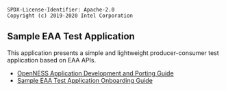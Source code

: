 ```text
SPDX-License-Identifier: Apache-2.0
Copyright (c) 2019-2020 Intel Corporation
```

## Sample EAA Test Application

This application presents a simple and lightweight producer-consumer test application based on EAA APIs.

- [OpenNESS Application Development and Porting Guide](https://github.com/open-ness/specs/blob/master/doc/applications/openness_appguide.md)
- [Sample EAA Test Application Onboarding Guide](https://github.com/open-ness/specs/blob/master/doc/applications-onboard/network-edge-applications-onboarding.md#onboarding-sample-application)
